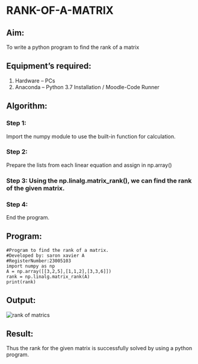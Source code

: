 # RANK-OF-A-MATRIX
## Aim:
To write a python program to find the rank of a matrix
## Equipment’s required:
1. 	Hardware – PCs
2. 	Anaconda – Python 3.7 Installation / Moodle-Code Runner
## Algorithm:
### Step 1: 
Import the numpy module to use the built-in function for calculation.
### Step 2: 
Prepare the lists from each linear equation and assign in np.array()

### Step 3: Using the np.linalg.matrix_rank(), we can find the rank of the given matrix.
### Step 4:
End the program. 
## Program:
```
#Program to find the rank of a matrix.
#Developed by: saron xavier A
#RegisterNumber:23005103
import numpy as np
A = np.array([[3,2,5],[1,1,2],[3,3,6]])
rank = np.linalg.matrix_rank(A)
print(rank)
```
## Output:
![rank of matrics](https://github.com/saron2006/RANK-OF-A-MATRIX/assets/138849343/9aaf247f-8651-4d5b-8ce1-c0c1a00b71b8)

## Result:
Thus the rank for the given matrix is successfully solved by  using a python program.

